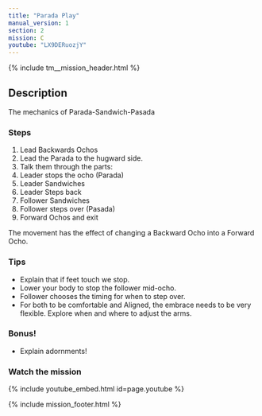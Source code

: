 ```yaml
---
title: "Parada Play"
manual_version: 1
section: 2
mission: C
youtube: "LX9DERuozjY"
---
```


{% include tm__mission_header.html %}

## Description

The mechanics of Parada-Sandwich-Pasada

### Steps

1. Lead Backwards Ochos
2. Lead the Parada to the hugward side. 
3. Talk them through the parts: 
4. Leader stops the ocho (Parada) 
5. Leader Sandwiches
6. Leader Steps back
7. Follower Sandwiches
8. Follower steps over (Pasada)
9. Forward Ochos and exit

The movement has the effect of changing a Backward Ocho into a Forward Ocho.  

### Tips

* Explain that if feet touch we stop. 
* Lower your body to stop the follower mid-ocho.
* Follower chooses the timing for when to step over.  
* For both to be comfortable and Aligned, the embrace needs to be very flexible. Explore when and where to adjust the arms. 

### Bonus!

* Explain adornments! 

### Watch the mission

{% include youtube_embed.html id=page.youtube %}

{% include mission_footer.html %}

